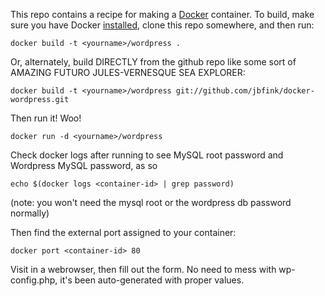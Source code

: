 This repo contains a recipe for making a [Docker](http://docker.io) container. 
To build, make sure you have Docker [installed](http://www.docker.io/gettingstarted/), clone this repo somewhere, and then run:
```
docker build -t <yourname>/wordpress .
```

Or, alternately, build DIRECTLY from the github repo like some sort of AMAZING FUTURO JULES-VERNESQUE SEA EXPLORER:
```
docker build -t <yourname>/wordpress git://github.com/jbfink/docker-wordpress.git
```

Then run it! Woo! 
```
docker run -d <yourname>/wordpress
```


Check docker logs after running to see MySQL root password and Wordpress MySQL password, as so

```
echo $(docker logs <container-id> | grep password)
```

(note: you won't need the mysql root or the wordpress db password normally)

Then find the external port assigned to your container:

```
docker port <container-id> 80 
```

Visit in a webrowser, then fill out the form. No need to mess with wp-config.php, it's been auto-generated with proper values. 

